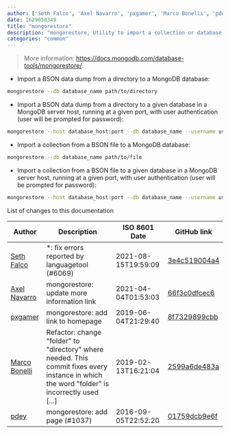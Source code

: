 ```yaml
---
author: ['Seth Falco', 'Axel Navarro', 'pxgamer', 'Marco Bonelli', 'pdey']
date: 1629050349
title: "mongorestore"
description: "mongorestore, Utility to import a collection or database from a binary dump into a MongoDB instance."
categories: "common"
---
```

> More information: <https://docs.mongodb.com/database-tools/mongorestore/>.

- Import a BSON data dump from a directory to a MongoDB database:

```bash
mongorestore --db database_name path/to/directory
```

- Import a BSON data dump from a directory to a given database in a MongoDB server host, running at a given port, with user authentication (user will be prompted for password):

```bash
mongorestore --host database_host:port --db database_name --username username path/to/directory --password
```

- Import a collection from a BSON file to a MongoDB database:

```bash
mongorestore --db database_name path/to/file
```

- Import a collection from a BSON file to a given database in a MongoDB server host, running at a given port, with user authentication (user will be prompted for password):

```bash
mongorestore --host database_host:port --db database_name --username username path/to/file --password
```
List of changes to this documentation


Author | Description | ISO 8601 Date | GitHub link
------|-----|-----|-----
[Seth Falco](mailto:seth@falco.fun) | *: fix errors reported by languagetool (#6069) | 2021-08-15T19:59:09 | [3e4c519004a4](https://github.com/tldr-pages/tldr/commit/3e4c519004a471c861cdc609fd7239ee3355671c)
[Axel Navarro](mailto:navarroaxel@gmail.com) | mongorestore: update more information link | 2021-04-04T01:53:03 | [66f3c0dfcec6](https://github.com/tldr-pages/tldr/commit/66f3c0dfcec601b4fe9d9a9c95af2200cfc0d44b)
[pxgamer](mailto:owzie123@gmail.com) | mongorestore: add link to homepage | 2019-06-04T21:29:40 | [8f7329899cbb](https://github.com/tldr-pages/tldr/commit/8f7329899cbb721100f2546e5becdb62b7ad6708)
[Marco Bonelli](mailto:mb5.marcob@gmail.com) | Refactor: change "folder" to "directory" where needed. This commit fixes every instance in which the word "folder" is incorrectly used [...] | 2019-02-13T16:21:04 | [2599a6de483a](https://github.com/tldr-pages/tldr/commit/2599a6de483a70601ab17b29e0f18a5a8bdcaa12)
[pdey](mailto:prasenjit.dey@gmail.com) | mongorestore: add page (#1037) | 2016-09-05T22:52:20 | [01759dcb9e6f](https://github.com/tldr-pages/tldr/commit/01759dcb9e6ff4c5d574a2a0886b71ccd5dfef65)

